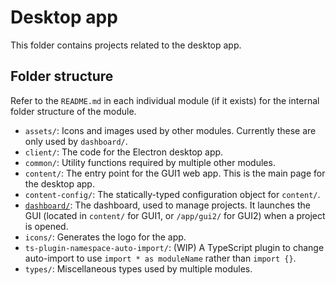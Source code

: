 # Desktop app

This folder contains projects related to the desktop app.

## Folder structure

Refer to the `README.md` in each individual module (if it exists) for the
internal folder structure of the module.

- `assets/`: Icons and images used by other modules. Currently these are only
  used by `dashboard/`.
- `client/`: The code for the Electron desktop app.
- `common/`: Utility functions required by multiple other modules.
- `content/`: The entry point for the GUI1 web app. This is the main page for
  the desktop app.
- `content-config/`: The statically-typed configuration object for `content/`.
- [`dashboard/`](./lib/dashboard/README.md): The dashboard, used to manage
  projects. It launches the GUI (located in `content/` for GUI1, or `/app/gui2/`
  for GUI2) when a project is opened.
- `icons/`: Generates the logo for the app.
- `ts-plugin-namespace-auto-import/`: (WIP) A TypeScript plugin to change
  auto-import to use `import * as moduleName` rather than `import {}`.
- `types/`: Miscellaneous types used by multiple modules.

